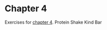 # Chapter 4
Exercises for [chapter 4](https://info201.github.io/git-basics.html).
Protein Shake
Kind Bar
